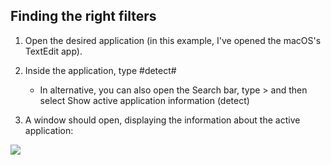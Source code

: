 

## Finding the right filters

1. Open the desired application (in this example, I've opened the macOS's TextEdit app).

2. Inside the application, type #detect#

    - In alternative, you can also open the Search bar, type > and then select Show active application information (detect)

3. A window should open, displaying the information about the active application:

![](https://espanso.org/assets/images/detectwindow-422fad7ff19111af1cf2d65aba5c6365.png)

